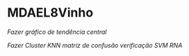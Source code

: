 # MDAEL8Vinho

*Fazer gráfico de tendência central*

*Fazer Cluster*
*KNN*
*matriz de confusão*
*verificação*
*SVM*
*RNA*

